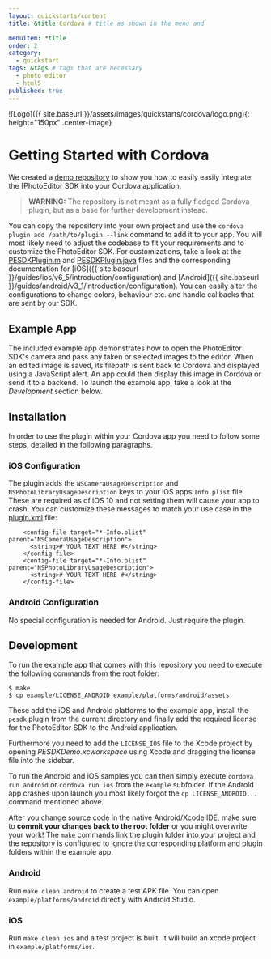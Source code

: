 ```yaml
---
layout: quickstarts/content
title: &title Cordova # title as shown in the menu and 

menuitem: *title
order: 2
category: 
  - quickstart
tags: &tags # tags that are necessary
  - photo editor 
  - html5
published: true
---
```


![Logo]({{ site.baseurl }}/assets/images/quickstarts/cordova/logo.png){: height="150px" .center-image}

# Getting Started with Cordova

We created a [demo repository](https://github.com/imgly/pesdk-cordova-demo) to show you how to easily easily integrate the [PhotoEditor SDK into your Cordova application.

> **WARNING:** The repository is not meant as a fully fledged Cordova plugin, but as a base for further development instead.
 
You can copy the repository into your own project and use the `cordova plugin add /path/to/plugin --link` command to add it to your app. You will most likely need to adjust the codebase to fit your requirements and to customize the PhotoEditor SDK. For customizations, take a look at the [PESDKPlugin.m](src/ios/PESDKPlugin.m) and [PESDKPlugin.java](src/android/PESDKPlugin.java) files and the corresponding documentation for [iOS]({{ site.baseurl }}/guides/ios/v6_5/introduction/configuration) and [Android]({{ site.baseurl }}/guides/android/v3_1/introduction/configuration). You can easily alter the configurations to change colors, behaviour etc. and handle callbacks that are sent by our SDK.

## Example App
The included example app demonstrates how to open the PhotoEditor SDK's camera and pass any taken or selected images to the editor. When an edited image is saved, its filepath is sent back to Cordova and displayed using a JavaScript alert. An app could then display this image in Cordova or send it to a backend. To launch the example app, take a look at the *Development* section below.

## Installation
In order to use the plugin within your Cordova app you need to follow some steps, detailed in the following paragraphs.

### iOS Configuration

The plugin adds the `NSCameraUsageDescription` and `NSPhotoLibraryUsageDescription` keys to your iOS apps `Info.plist` file. These are required as of iOS 10 and not setting them will cause your app to crash.
You can customize these messages to match your use case in the [plugin.xml](plugin.xml) file:

```
    <config-file target="*-Info.plist" parent="NSCameraUsageDescription">
      <string># YOUR TEXT HERE #</string>
    </config-file>
    <config-file target="*-Info.plist" parent="NSPhotoLibraryUsageDescription">
      <string># YOUR TEXT HERE #</string>
    </config-file>
```

### Android Configuration

No special configuration is needed for Android. Just require the plugin.

## Development

To run the example app that comes with this repository you need to execute the following commands from the root folder:
```
$ make
$ cp example/LICENSE_ANDROID example/platforms/android/assets
```
These add the iOS and Android platforms to the example app, install the `pesdk` plugin from the current directory and finally add the required license for the PhotoEditor SDK to the Android application.

Furthermore you need to add the `LICENSE_IOS` file to the Xcode project by opening _PESDKDemo.xcworkspace_ using Xcode and dragging the license file into the sidebar.

To run the Android and iOS samples you can then simply execute `cordova run android` or `cordova run ios` from the `example` subfolder. If the Android app crashes upon launch you most likely forgot the `cp LICENSE_ANDROID...` command mentioned above.

After you change source code in the native Android/Xcode IDE, make sure to **commit your changes back to the root folder** or you might overwrite your work! The `make` commands link the plugin folder into your project and the repository is configured to ignore the corresponding platform and plugin folders within the example app.

### Android
Run `make clean android` to create a test APK file. You can open `example/platforms/android` directly with Android Studio.
### iOS
Run `make clean ios` and a test project is built. It will build an xcode project in `example/platforms/ios`.
